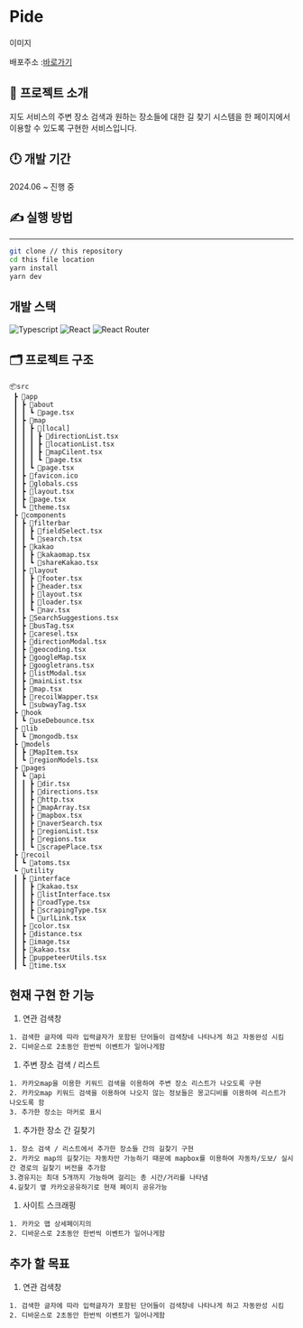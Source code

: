 # Pide

이미지

배포주소 :[바로가기](https://pre-onboarding-9th-2-3.vercel.app/)

## 📕 프로젝트 소개

지도 서비스의 주변 장소 검색과 원하는 장소들에 대한 길 찾기 시스템을 한 페이지에서 이용할 수 있도록 구현한 서비스입니다.

## 🕛 개발 기간

2024.06 ~ 진행 중

## ✍ 실행 방법

---

```sh
git clone // this repository
cd this file location
yarn install
yarn dev
```

## 개발 스택

<p>
<img alt="Typescript" src="https://img.shields.io/badge/Typescript-v4.9.4-3178C6?style=plastic&logoColor=white%22/%3E"/>

<img alt="React" src="https://img.shields.io/badge/React-v18.2.0-61DAFB?style=plastic&logo=react&logoColor=white"/>

<img alt="React Router" src="https://img.shields.io/badge/React Router-v6.8.0-CA4245?style=plastic&logo=reactrouter&logoColor=white"/>
</p>

## 🗂️ 프로젝트 구조

```
📦src
 ┣ 📂app
 ┃ ┣ 📂about
 ┃ ┃ ┗ 📜page.tsx
 ┃ ┣ 📂map
 ┃ ┃ ┣ 📂[local]
 ┃ ┃ ┃ ┣ 📜directionList.tsx
 ┃ ┃ ┃ ┣ 📜locationList.tsx
 ┃ ┃ ┃ ┣ 📜mapCilent.tsx
 ┃ ┃ ┃ ┗ 📜page.tsx
 ┃ ┃ ┗ 📜page.tsx
 ┃ ┣ 📜favicon.ico
 ┃ ┣ 📜globals.css
 ┃ ┣ 📜layout.tsx
 ┃ ┣ 📜page.tsx
 ┃ ┗ 📜theme.tsx
 ┣ 📂components
 ┃ ┣ 📂filterbar
 ┃ ┃ ┣ 📜fieldSelect.tsx
 ┃ ┃ ┗ 📜search.tsx
 ┃ ┣ 📂kakao
 ┃ ┃ ┣ 📜kakaomap.tsx
 ┃ ┃ ┗ 📜shareKakao.tsx
 ┃ ┣ 📂layout
 ┃ ┃ ┣ 📜footer.tsx
 ┃ ┃ ┣ 📜header.tsx
 ┃ ┃ ┣ 📜layout.tsx
 ┃ ┃ ┣ 📜loader.tsx
 ┃ ┃ ┗ 📜nav.tsx
 ┃ ┣ 📜SearchSuggestions.tsx
 ┃ ┣ 📜busTag.tsx
 ┃ ┣ 📜caresel.tsx
 ┃ ┣ 📜directionModal.tsx
 ┃ ┣ 📜geocoding.tsx
 ┃ ┣ 📜googleMap.tsx
 ┃ ┣ 📜googletrans.tsx
 ┃ ┣ 📜listModal.tsx
 ┃ ┣ 📜mainList.tsx
 ┃ ┣ 📜map.tsx
 ┃ ┣ 📜recoilWapper.tsx
 ┃ ┗ 📜subwayTag.tsx
 ┣ 📂hook
 ┃ ┗ 📜useDebounce.tsx
 ┣ 📂lib
 ┃ ┗ 📜mongodb.tsx
 ┣ 📂models
 ┃ ┣ 📜MapItem.tsx
 ┃ ┗ 📜regionModels.tsx
 ┣ 📂pages
 ┃ ┗ 📂api
 ┃ ┃ ┣ 📜dir.tsx
 ┃ ┃ ┣ 📜directions.tsx
 ┃ ┃ ┣ 📜http.tsx
 ┃ ┃ ┣ 📜mapArray.tsx
 ┃ ┃ ┣ 📜mapbox.tsx
 ┃ ┃ ┣ 📜naverSearch.tsx
 ┃ ┃ ┣ 📜regionList.tsx
 ┃ ┃ ┣ 📜regions.tsx
 ┃ ┃ ┗ 📜scrapePlace.tsx
 ┣ 📂recoil
 ┃ ┗ 📜atoms.tsx
 ┗ 📂utility
 ┃ ┣ 📂interface
 ┃ ┃ ┣ 📜kakao.tsx
 ┃ ┃ ┣ 📜listInterface.tsx
 ┃ ┃ ┣ 📜roadType.tsx
 ┃ ┃ ┣ 📜scrapingType.tsx
 ┃ ┃ ┗ 📜urlLink.tsx
 ┃ ┣ 📜color.tsx
 ┃ ┣ 📜distance.tsx
 ┃ ┣ 📜image.tsx
 ┃ ┣ 📜kakao.tsx
 ┃ ┣ 📜puppeteerUtils.tsx
 ┃ ┗ 📜time.tsx
```

## 현재 구현 한 기능

1. 연관 검색창

```
1. 검색한 글자에 따라 입력글자가 포함된 단어들이 검색창네 나타나게 하고 자동완성 시킴
2. 디바운스로 2초동안 한번씩 이벤트가 일어나게함
```

1. 주변 장소 검색 / 리스트

```
1. 카카오map을 이용한 키워드 검색을 이용하여 주변 장소 리스트가 나오도록 구현
2. 카카오map 키워드 검색을 이용하여 나오지 않는 정보들은 몽고디비를 이용하여 리스트가 나오도록 함
3. 추가한 장소는 마커로 표시
```

1. 추가한 장소 간 길찾기

```
1. 장소 검색 / 리스트에서 추가한 장소들 간의 길찾기 구현
2. 카카오 map의 길찾기는 자동차만 가능하기 때문에 mapbox를 이용하여 자동차/도보/ 실시간 경로의 길찾기 버전을 추가함
3.경유지는 최대 5개까지 가능하며 걸리는 총 시간/거리를 나타냄
4.길찾기 옆 카카오공유하기로 현재 페이지 공유가능
```

1. 사이트 스크래핑

```
1. 카카오 맵 상세페이지의
2. 디바운스로 2초동안 한번씩 이벤트가 일어나게함
```

## 추가 할 목표

1. 연관 검색창

```
1. 검색한 글자에 따라 입력글자가 포함된 단어들이 검색창네 나타나게 하고 자동완성 시킴
2. 디바운스로 2초동안 한번씩 이벤트가 일어나게함
```
